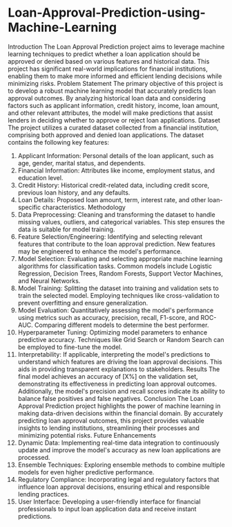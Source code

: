 # Loan-Approval-Prediction-using-Machine-Learning
Introduction
The Loan Approval Prediction project aims to leverage machine learning techniques to predict whether a loan application should be approved or denied based on various features and historical data. This project has significant real-world implications for financial institutions, enabling them to make more informed and efficient lending decisions while minimizing risks.
Problem Statement
The primary objective of this project is to develop a robust machine learning model that accurately predicts loan approval outcomes. By analyzing historical loan data and considering factors such as applicant information, credit history, income, loan amount, and other relevant attributes, the model will make predictions that assist lenders in deciding whether to approve or reject loan applications.
Dataset
The project utilizes a curated dataset collected from a financial institution, comprising both approved and denied loan applications. The dataset contains the following key features:
1.	Applicant Information: Personal details of the loan applicant, such as age, gender, marital status, and dependents.
2.	Financial Information: Attributes like income, employment status, and education level.
3.	Credit History: Historical credit-related data, including credit score, previous loan history, and any defaults.
4.	Loan Details: Proposed loan amount, term, interest rate, and other loan-specific characteristics.
Methodology
1.	Data Preprocessing: Cleaning and transforming the dataset to handle missing values, outliers, and categorical variables. This step ensures the data is suitable for model training.
2.	Feature Selection/Engineering: Identifying and selecting relevant features that contribute to the loan approval prediction. New features may be engineered to enhance the model's performance.
3.	Model Selection: Evaluating and selecting appropriate machine learning algorithms for classification tasks. Common models include Logistic Regression, Decision Trees, Random Forests, Support Vector Machines, and Neural Networks.
4.	Model Training: Splitting the dataset into training and validation sets to train the selected model. Employing techniques like cross-validation to prevent overfitting and ensure generalization.
5.	Model Evaluation: Quantitatively assessing the model's performance using metrics such as accuracy, precision, recall, F1-score, and ROC-AUC. Comparing different models to determine the best performer.
6.	Hyperparameter Tuning: Optimizing model parameters to enhance predictive accuracy. Techniques like Grid Search or Random Search can be employed to fine-tune the model.
7.	Interpretability: If applicable, interpreting the model's predictions to understand which features are driving the loan approval decisions. This aids in providing transparent explanations to stakeholders.
Results
The final model achieves an accuracy of [X%] on the validation set, demonstrating its effectiveness in predicting loan approval outcomes. Additionally, the model's precision and recall scores indicate its ability to balance false positives and false negatives.
Conclusion
The Loan Approval Prediction project highlights the power of machine learning in making data-driven decisions within the financial domain. By accurately predicting loan approval outcomes, this project provides valuable insights to lending institutions, streamlining their processes and minimizing potential risks.
Future Enhancements
1.	Dynamic Data: Implementing real-time data integration to continuously update and improve the model's accuracy as new loan applications are processed.
2.	Ensemble Techniques: Exploring ensemble methods to combine multiple models for even higher predictive performance.
3.	Regulatory Compliance: Incorporating legal and regulatory factors that influence loan approval decisions, ensuring ethical and responsible lending practices.
4.	User Interface: Developing a user-friendly interface for financial professionals to input loan application data and receive instant predictions.

